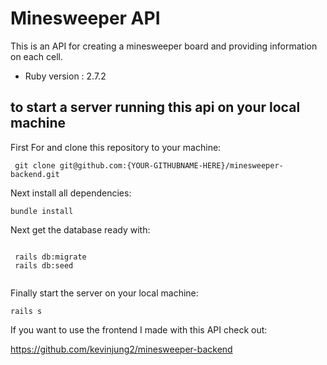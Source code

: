# Minesweeper API

This is an API for creating a minesweeper board and providing information on each cell.

* Ruby version : 2.7.2

## to start a server running this api on your local machine

 First For and clone this repository to your machine:
 
 ``` git clone git@github.com:{YOUR-GITHUBNAME-HERE}/minesweeper-backend.git```
 
 Next install all dependencies:
 
 ``` bundle install ```
 
 Next get the database ready with:
 
 ``` 
 
  rails db:migrate 
  rails db:seed
  
 ```
 
 Finally start the server on your local machine:
 
 ``` rails s ```
 
 If you want to use the frontend I made with this API check out:
 
 https://github.com/kevinjung2/minesweeper-backend
